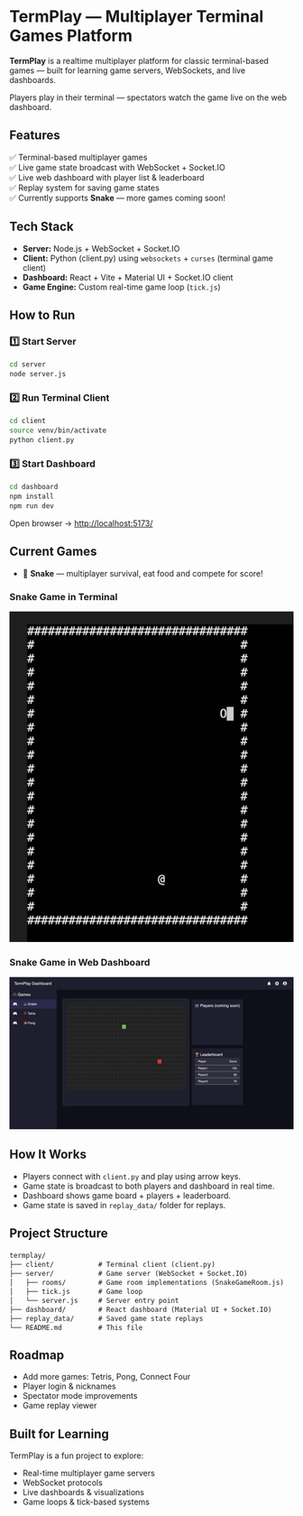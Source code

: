 # TermPlay — Multiplayer Terminal Games Platform

**TermPlay** is a realtime multiplayer platform for classic terminal-based games — built for learning game servers, WebSockets, and live dashboards.

Players play in their terminal — spectators watch the game live on the web dashboard.


## Features

✅ Terminal-based multiplayer games  
✅ Live game state broadcast with WebSocket + Socket.IO  
✅ Live web dashboard with player list & leaderboard  
✅ Replay system for saving game states  
✅ Currently supports **Snake** — more games coming soon!


## Tech Stack

- **Server:** Node.js + WebSocket + Socket.IO
- **Client:** Python (client.py) using `websockets` + `curses` (terminal game client)
- **Dashboard:** React + Vite + Material UI + Socket.IO client
- **Game Engine:** Custom real-time game loop (`tick.js`)



## How to Run

### 1️⃣ Start Server

```bash
cd server
node server.js
```

### 2️⃣ Run Terminal Client

```bash
cd client
source venv/bin/activate
python client.py
```

### 3️⃣ Start Dashboard

```bash
cd dashboard
npm install
npm run dev
```

Open browser → [http://localhost:5173/](http://localhost:5173/)



## Current Games

- 🐍 **Snake** — multiplayer survival, eat food and compete for score!


### Snake Game in Terminal

![TermPlay Dashboard](photos/dashboard.png)


### Snake Game in Web Dashboard


![TermPlay Dashboard1](photos/dashboard1.png)


## How It Works

- Players connect with `client.py` and play using arrow keys.
- Game state is broadcast to both players and dashboard in real time.
- Dashboard shows game board + players + leaderboard.
- Game state is saved in `replay_data/` folder for replays.



## Project Structure

```
termplay/
├── client/           # Terminal client (client.py)
├── server/           # Game server (WebSocket + Socket.IO)
│   ├── rooms/        # Game room implementations (SnakeGameRoom.js)
│   ├── tick.js       # Game loop
│   └── server.js     # Server entry point
├── dashboard/        # React dashboard (Material UI + Socket.IO)
├── replay_data/      # Saved game state replays
└── README.md         # This file
```



## Roadmap

- Add more games: Tetris, Pong, Connect Four
- Player login & nicknames
- Spectator mode improvements
- Game replay viewer



## Built for Learning

TermPlay is a fun project to explore:

- Real-time multiplayer game servers
- WebSocket protocols
- Live dashboards & visualizations
- Game loops & tick-based systems






